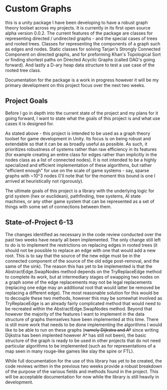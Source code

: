 # Custom Graphs
this is a unity package I have been developing to have a robust graph theory toolset across my projects. It is currently in its first open source alpha version 0.0.2. 
The current features of the package are classes for representing directed / undirected graphs - and the special cases of trees and rooted trees. Classes for representing the components of a graph such as edges and nodes. Static classes for solving Tarjan's Strongly Connected Component on directed graphs, and for preforming Khan's Topological Sort or finding shortest paths on Directed Acyclic Graphs (called DAG's going forward). And lastly a D-ary heap data structure to test a use case of the rooted tree class. 

Documentation for the package is a work in progress however it will be my primary development on this project focus over the next two weeks.

## Project Goals
Before I go in depth into the current state of the project and my plans for it going forward, I want to state what the goals of this project is and what use cases it is designed for. 

As stated above - this project is intended to be used as a graph theory toolset for game development in Unity. Its focus is on being robust and extendable so that it can be as broadly useful as possible. As such, it prioritizes robustness of systems rather than raw efficiency in its features (for example creating an entire class for edges rather than implicitly in the nodes class as a list of connected nodes). It is not intended to be a highly specialized and efficient implementation of these algorithms, but rather "efficient enough" for use on the scale of game systems - say, sparse graphs with ~10^3 nodes (I'll note that for the moment this bound is one I arrived at heuristically not rigorously).

The ultimate goals of this project is a library with the underlying logic for grid system (hex or euclidean), pathfinding, tree systems, AI state machines, or any other game system that can be represented as a set of things with some set of connections between them.  

## State-of-Project 6-13

The changes identified as necessary in the code review conducted over the past two weeks have nearly all been implemented. The only change still left to do is to implement the restrictions on replacing edges in rooted trees (it should not be possible to replace an edge with one that would add a new root. This is to say that the source of the new edge must be in the connected component of the source of the old edge post-removal, and the same of the sink). The reason this has yet to be implemented is that the AbstractEdge.SwapNodes method depends on the TryReplaceEdge method to complete its work, but at intermediary stages of swapping two nodes on a graph some of the edge replacements may not be legal replacements (replacing one edge may an additional root that would latter be removed be replacing a different edge). The most reasonable solution for this would be to decouple these two methods, however this may be somewhat involved as TryReplaceEdge is an already fairly complicated method that would need to be recreated within the AbstractEdge.SwapNodes method. Beyond that however the majority of the features I want to implement in the data structure of graphs themselves have been implemented at this time. There is still more work that needs to be done implementing the algorithms I would like to be able to run on these graphs (<s>namely Dijkstra and A*</s> since writing Dijkstra has been implented however A* has still not been), the basic structure of the graph is ready to be used in other projects that do not need particular algorithms to be implemented (such as for representations of a map seen in many rouge-like games like slay the spire or FTL). 

While full documentation for the use of this library has yet to be created, the code reviews written in the previous two weeks provide a robust breakdown of the purpose of the various fields and methods found in the project. This will be acceptable documentation for now while the library is still heavily in development.   
